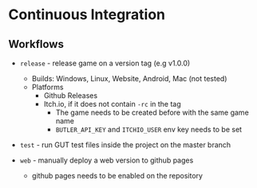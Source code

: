 # Continuous Integration

## Workflows

- `release` - release game on a version tag (e.g v1.0.0)

  - Builds: Windows, Linux, Website, Android, Mac (not tested)
  - Platforms
    - Github Releases
    - Itch.io, if it does not contain `-rc` in the tag
      - The game needs to be created before with the same game name
      - `BUTLER_API_KEY` and `ITCHIO_USER` env key needs to be set

- `test` - run GUT test files inside the project on the master branch

- `web` - manually deploy a web version to github pages
  - github pages needs to be enabled on the repository
